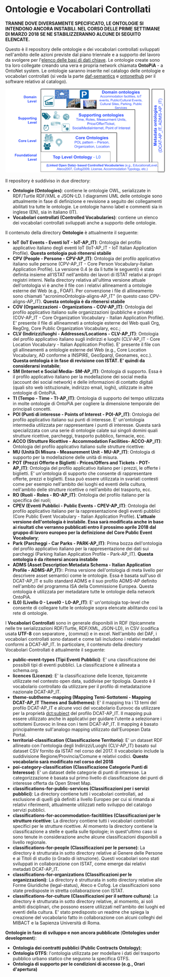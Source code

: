 # Ontologie e Vocabolari Controllati

**TRANNE DOVE DIVERSAMENTE SPECIFICATO, LE ONTOLOGIE SI INTENDONO ANCORA INSTABILI. NEL CORSO DELLE PRIME SETTIMANE DI MARZO 2018 SE NE STABILIZZERANNO ALCUNE DI SEGUITO ELENCATE.**


Questo è il repository delle ontologie e dei vocabolari controllati sviluppati nell'ambito delle azioni previste dal piano triennale e a supporto del lavoro da svolgere per l'[elenco delle basi di dati chiave](http://elenco-basi-di-dati-chiave.readthedocs.io/it/latest/).
Le ontologie create sono tra loro collegate creando una vera e propria network chiamata **OntoPiA** - a OntoNet system. Le ontologie saranno inserite nel catalogo delle ontologie e vocabolari controllati (si veda la parte [daf-semantics](https://github.com/italia/daf-semantics) e [ontonethub](https://github.com/teamdigitale/ontonethub) per il software relativo al catalogo).


![OntoPiA](OntoPiA.png)

Il repository è suddiviso in due directory:

  + **Ontologie (Ontologies)**: contiene le ontologie OWL, serializzate in RDF/Turtle RDF/XML e JSON-LD. I diagrammi UML delle ontologie sono attualmente in fase di definizione e revisione a seguito dei collegamenti abilitati tra tutte le ontologie. Le ontologie hanno label e commenti sia in inglese (EN), sia in italiano (IT).
  + **Vocabolari controllati (Controlled Vocabularies)**: contiene un elenco dei vocabolari controllati sviluppati anche a supporto delle ontologie.

Il contenuto della directory **Ontologie** è attualmente il seguente:

  + **IoT (IoT Events - Eventi IoT - IoT-AP_IT)**: Ontologia del profilo applicativo italiano degli eventi IoT (IoT-AP_IT - IoT Italian Application Profile). **Questa ontologia può ritenersi stabile**
  + **CPV (People - Persone - CPV-AP_IT)**: Ontologia del profilo applicativo italiano sulle persone (CPV-AP_IT - Core Person Vocabulary-Italian Application Profile). La versione 0.4 (e da lì tutte le seguenti) è stata definita insieme all'ISTAT nell'ambito dei lavori di ISTAT relativi ai propri registri interni. Nella directory relativa all'ultima versione attuale dell'ontologia vi è anche il file con i relativi allineamenti a ontologie esterne del Web (e.g., FOAF). Per convenzione i file di allineamento sono chiamati "acronimoOntologia-aligns-AP_IT" (in questo caso CPV-aligns-AP_IT). **Questa ontologia è da ritenersi stabile**
  + **COV (Organizzazioni - Organizations - COV-AP_IT)**: Ontologia del profilo applicativo italiano sulle organizzazioni (pubbliche e private) (COV-AP_IT - Core Organization Vocabulary - Italian Application Profile). E' presente il file di allineamneti a ontologie esterne del Web quali Org, RegOrg, Core Public Organization Vocabulary, ecc.;
  + **CLV (Indirizzi/luoghi - Addresses/Locations - CLV-AP_IT)**: Ontologia del profilo applicativo italiano sugli indirizzi e luoghi (CLV-AP_IT - Core Location Vocabulary - Italian Application Profile). E' presente il file con gli allineamenti a ontologie esterne del Web (e.g., Core Location Vocabulary, AD conforme a INSPIRE, GeoSparql, Geonames, ecc.). **Questa ontologia è in fase di revisione con ISTAT. E' quindi da considerarsi instabile**;
  + **SM (Internet e Social Media- SM-AP_IT)**: Ontologia di supporto. Essa è il profilo applicativo italiano per la modellazione dei social media (account dei social network) e delle informazioni di contatto digitali (quali sito web istituzionale, indirizzo email, loghi), utilizzate in altre ontologie di OntoPiA.
  + **TI (Tempo - Time - TI-AP_IT)**: Ontologia di supporto del tempo utilizzata in molte ontologie di OntoPiA per cogliere la dimensione temporale dei principali concetti.
  + **POI (Punti di interesse - Points of Interest - POI-AP_IT)**: Ontologia del profilo applicativo italiano sui punti di interesse. E' un'ontologia intermedia utilizzata per rappresentare i punti di interesse. Questa sarà specializzata con una serie di ontologie calate sui singoli domini quali strutture ricettive, parcheggi, trasporto pubblico, farmacie, ecc.
  + **ACCO (Strutture Ricettive - Accommodation Facilities- ACCO-AP_IT)**: Ontologia del profilo applicativo italiano sulle strutture ricettive:
  + **MU (Unità Di Misura - Measurement Unit - MU-AP_IT)**: Ontologia di supporto per la modellazione delle unità di misura.
  + **POT (Prezzi Offerte e Biglietti - Prices/Offers and Tickets - POT-AP_IT)**: Ontologia del profilo applicativo italiano per i prezzi, le offerte i biglietti. E' un'ontologia di supporto che consente di rappresentare offerte, prezzi e biglietti. Essa può essere utilizzata in svariati contesti come per esempio nell'ambito dei luoghi ed eventi della cultura, nell'ambito delle strutture ricettive o nell'ambito del trasporto, ecc.
  + **RO (Ruoli - Roles - RO-AP_IT)**: Ontologia del profilo italiano per la specifica dei ruoli;
  + **CPEV (Eventi Pubblici - Public Events - CPEV-AP_IT)**: Ontologia del profilo applicativo italiano per la rappresentazione degli eventi pubblici (Core Public Event Vocabulary - Italian Application Profile). **L'attuale versione dell'ontologia è instabile. Essa sarà modificata anche in base ai risultati che verranno pubblicati entro il prossimo aprile 2018 dal gruppo di lavoro europeo per la definizione del Core Public Event Vocabulary**;
  + **Park (Parcheggi - Car Parks - PARK-AP_IT)**: Prima bozza dell'ontologia del profilo applicativo italiano per la rappresentazione dei dati sui parcheggi (Parking Italian Application Profile - Park-AP_IT). **Questa ontologia è da ritenersi ancora instabile**
  + **ADMS (Asset Description Metadata Schema - Italian Application Profile - ADMS-AP_IT):**: Prima versione dell'ontologia di meta livello per descrivere asset semantici come le ontologie. Essa è basata sull'uso di DCAT-AP_IT e sullo standard ADMS e il suo profilo ADMS-AP definito nell'ambito del programma ISA della Commissione Europea. Questa ontologia è utilizzata per metadatare tutte le ontologie della network OntoPiA.
  + **(L0) (Livello 0 - Level0 - L0-AP_IT)**: E' un'ontologia top-level che consente di collegare tutte le ontologie sopra elencate abilitando così la rete di ontologie.


I **Vocabolari Controllati** sono in generale disponibili in RDF (tipicamnete nelle tre serializzazioni RDF/Turtle, RDF/XML, JSON-LD), in CSV (codifica usata **UTF-8** con separatore **,** (comma)) e in excel. Nell'ambito del DAF, i vocabolari controllati sono dataset e come tali includono i relativi metadati conformi a DCAT-AP_IT.
In particolare, il contenuto della directory Vocabolari Controllati è attualmente il seguente:

  + **public-event-types (Tipi Eventi Pubblici)**: E' una classificazione dei possibili tipi di eventi pubblici. La classificazione è allineata a schema.org.
  + **licences (Licenze)**: E' la classificazione delle licenze, tipicamnte utilizzate nel contesto open data, suddivise per tipologia. Questo è il vocabolario controllato da utilizzare per il profilo di metadatazione nazionale DCAT-AP_IT.
  + **theme-subtheme-mapping (Mapping Temi-Sottotemi - Mapping DCAT-AP_IT Themes and Subthemes)**: E' il mapping tra i 13 temi del profilo DCAT-AP_IT e alcune voci del vocabolario Eurovoc da utilizzare per la proprietà [dct:subject](https://linee-guida-cataloghi-dati-profilo-dcat-ap-it.readthedocs.io/it/latest/dataset_elementi_raccomandati.html#sottotema-del-dataset-dct-subject) del profilo DCAT-AP_IT. Il mapping puà essere utilizzato anche in applicativi per guidare l'utente a selezionare i sottotemi Eurovoc in linea con i temi DCAT-AP_IT. Il mapping è basato principalmente sull'analogo mapping utilizzato dall'European Data Portal.
  + **territorial-classification (Classificazione Territorio)**: E' un dataset RDF allineato con l'ontologia degli Indirizzi/Luoghi (CLV-AP_IT) basato sul dataset CSV fornito da ISTAT nel corso del 2017. Il vocabolario include la suddivisione Regione/Provincia/Comune e relativi codici. **Questo vocabolario sarà modificato nel corso del 2018**
  + **poi-category-classification (Classificazione Categorie Punti di Interesse)**: E' un dataset delle categorie di punti di interesse. La categorizzazione è basata sul primo livello di classificazione dei punti di interesse offerta da Open Street Map.
  + **classifications-for-public-services (Classificazioni per i servizi pubblici)**: La directory contiene tutti i vocabolari controllati, ad esclusione di quelli già definiti a livello Europeo per cui si rimanda ai relativi riferimenti, attualmente utilizzati nello sviluppo del catalogo servizi pubblici.
  + **classifications-for-accommodation-facitilities (Classificazioni per le strutture ricettive**: La directory contiene tutti i vocabolari controllati specifici per le strutture ricettive. Al momento la directory contiene la classificazione a stelle e quella sulle tipologie; in quest'ultimo caso si sono tenute in considerazione anche alcune classificazioni disponibili a livello regionale.
  + **classifications-for-people (Classificazioni per le persone)**: La directory è strutturata in sotto directory relative al Genere delle Persone e ai Titoli di studio (o Grado di istruzione). Questi vocabolari sono stati sviluppati in collaborazione con ISTAT, come emerge dai relativi metadati DCAT-AP_IT.
  + **classifications-for-organizations (Classificazioni per le organizzazioni)**: La directory è strutturata in sotto directory relative alle Forme Giuridiche (legal-status), Ateco e Cofog. Le classificazioni sono state predisposte in stretta collaborazione con ISTAT.
  + **classifications-for-culture (Classificazioni per il settore cultura)**: La directory è strutturata in sotto directory relative, al momento, ai soli ambiti disciplinari, che possono essere utilizzati nell'ambito dei luoghi ed eventi della cultura. E' stato predisposto un readme che spiega la creazione del vocabolario fatto in collaborazione con alcuni colleghi del MIBACT e la Sapienza Università di Roma.

**Ontologie in fase di sviluppo e non ancora pubblicate** (**Ontologies under development**):
  + **Ontologia dei contratti pubblici (Public Contracts Ontology)**;
  + **Ontologia GTFS**: l'ontologia utilizzata per modellare i dati del trasporto pubblico urbano statico che seguono la specifica GTFS.
  + **Ontologia di supporto per le condizioni di accesso (e.g., Orari d'apertura)**
